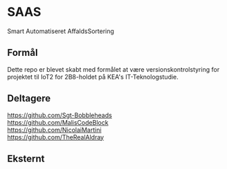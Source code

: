 # SAAS
Smart Automatiseret AffaldsSortering
## Formål
Dette repo er blevet skabt med formålet at være versionskontrolstyring for projektet til IoT2 for 2B8-holdet på KEA's IT-Teknologstudie.
## Deltagere
https://github.com/Sgt-Bobbleheads  
https://github.com/MalisCodeBlock  
https://github.com/NicolaiMartini  
https://github.com/TheRealAldray  

## Eksternt
